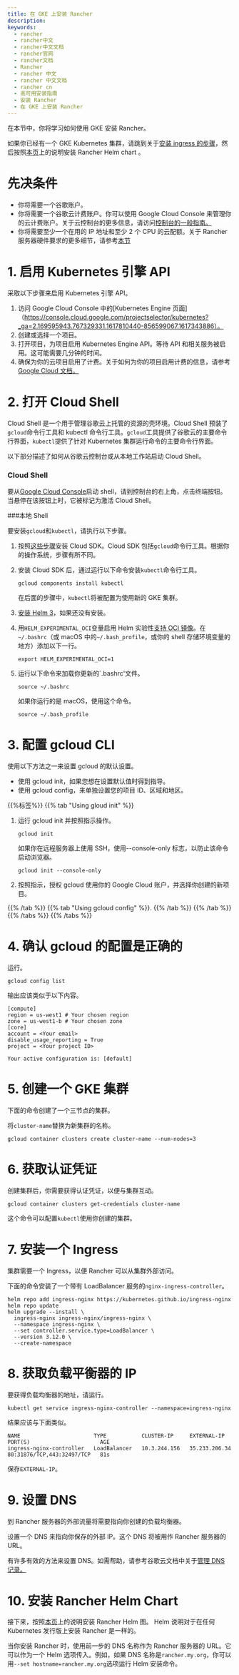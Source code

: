 ```yaml
---
title: 在 GKE 上安装 Rancher
description:
keywords:
  - rancher
  - rancher中文
  - rancher中文文档
  - rancher官网
  - rancher文档
  - Rancher
  - rancher 中文
  - rancher 中文文档
  - rancher cn
  - 高可用安装指南
  - 安装 Rancher
  - 在 GKE 上安装 Rancher
---
```


在本节中，你将学习如何使用 GKE 安装 Rancher。

如果你已经有一个 GKE Kubernetes 集群，请跳到关于[安装 ingress 的步骤](#7-install-an-ingress)，然后按照[本页](/docs/rancher2.5/installation/install-rancher-on-k8s/_index)上的说明安装 Rancher Helm chart 。

# 先决条件

- 你将需要一个谷歌账户。
- 你将需要一个谷歌云计费账户。你可以使用 Google Cloud Console 来管理你的云计费账户。关于云控制台的更多信息，请访问[控制台的一般指南。](https://support.google.com/cloud/answer/3465889?hl=en&ref_topic=3340599)
- 你将需要至少一个在用的 IP 地址和至少 2 个 CPU 的云配额。关于 Rancher 服务器硬件要求的更多细节，请参考[本节](/docs/rancher2.5/installation/requirements/_index)

# 1. 启用 Kubernetes 引擎 API

采取以下步骤来启用 Kubernetes 引擎 API。

1. 访问 Google Cloud Console 中的[Kubernetes Engine 页面]（https://console.cloud.google.com/projectselector/kubernetes?_ga=2.169595943.767329331.1617810440-856599067.1617343886）。
1. 创建或选择一个项目。
1. 打开项目，为项目启用 Kubernetes Engine API。等待 API 和相关服务被启用。这可能需要几分钟的时间。
1. 确保为你的云项目启用了计费。关于如何为你的项目启用计费的信息，请参考[Google Cloud 文档。](https://cloud.google.com/billing/docs/how-to/modify-project#enable_billing_for_a_project)

# 2. 打开 Cloud Shell

Cloud Shell 是一个用于管理谷歌云上托管的资源的壳环境。Cloud Shell 预装了`gcloud`命令行工具和 kubectl 命令行工具。`gcloud`工具提供了谷歌云的主要命令行界面，`kubectl`提供了针对 Kubernetes 集群运行命令的主要命令行界面。

以下部分描述了如何从谷歌云控制台或从本地工作站启动 Cloud Shell。

### Cloud Shell

要从[Google Cloud Console](https://console.cloud.google.com)启动 shell，请到控制台的右上角，点击终端按钮。当悬停在该按钮上时，它被标记为激活 Cloud Shell。

###本地 Shell

要安装`gcloud`和`kubectl`，请执行以下步骤。

1. 按照[这些步骤](https://cloud.google.com/sdk/docs/install)安装 Cloud SDK。Cloud SDK 包括`gcloud`命令行工具。根据你的操作系统，步骤有所不同。
1. 安装 Cloud SDK 后，通过运行以下命令安装`kubectl`命令行工具。

   ```
   gcloud components install kubectl
   ```

   在后面的步骤中，`kubectl`将被配置为使用新的 GKE 集群。

1. [安装 Helm 3](https://helm.sh/docs/intro/install/)，如果还没有安装。
1. 用`HELM_EXPERIMENTAL_OCI`变量启用 Helm 实验性[支持 OCI 镜像](https://github.com/helm/community/blob/master/hips/hip-0006.md)。在`~/.bashrc`（或 macOS 中的`~/.bash_profile`，或你的 shell 存储环境变量的地方）添加以下一行。

   ```
   export HELM_EXPERIMENTAL_OCI=1
   ```

1. 运行以下命令来加载你更新的`.bashrc'文件。

   ```
   source ~/.bashrc
   ```

   如果你运行的是 macOS，使用这个命令。

   ```
   source ~/.bash_profile
   ```

# 3. 配置 gcloud CLI

使用以下方法之一来设置 gcloud 的默认设置。

- 使用 gcloud init，如果您想在设置默认值时得到指导。
- 使用 gcloud config，来单独设置您的项目 ID、区域和地区。

{{%标签%}}
{{% tab "Using gloud init" %}}

1. 运行 gcloud init 并按照指示操作。

   ```
   gcloud init
   ```

   如果你在远程服务器上使用 SSH，使用--console-only 标志，以防止该命令启动浏览器。

   ```
   gcloud init --console-only
   ```

2. 按照指示，授权 gcloud 使用你的 Google Cloud 账户，并选择你创建的新项目。

{{% /tab %}}
{{% tab "Using gcloud config" %}}.
{{% /tab %}} {{% /tab %}}
{{% /tabs %}} {{% /tabs %}}

# 4. 确认 gcloud 的配置是正确的

运行。

```
gcloud config list
```

输出应该类似于以下内容。

```
[compute]
region = us-west1 # Your chosen region
zone = us-west1-b # Your chosen zone
[core]
account = <Your email>
disable_usage_reporting = True
project = <Your project ID>

Your active configuration is: [default]
```

# 5. 创建一个 GKE 集群

下面的命令创建了一个三节点的集群。

将`cluster-name`替换为新集群的名称。

```
gcloud container clusters create cluster-name --num-nodes=3
```

# 6. 获取认证凭证

创建集群后，你需要获得认证凭证，以便与集群互动。

```
gcloud container clusters get-credentials cluster-name
```

这个命令可以配置`kubectl`使用你创建的集群。

# 7. 安装一个 Ingress

集群需要一个 Ingress，以便 Rancher 可以从集群外部访问。

下面的命令安装了一个带有 LoadBalancer 服务的`nginx-ingress-controller`。

```
helm repo add ingress-nginx https://kubernetes.github.io/ingress-nginx
helm repo update
helm upgrade --install \
  ingress-nginx ingress-nginx/ingress-nginx \
  --namespace ingress-nginx \
  --set controller.service.type=LoadBalancer \
  --version 3.12.0 \
  --create-namespace
```

# 8. 获取负载平衡器的 IP

要获得负载均衡器的地址，请运行。

```
kubectl get service ingress-nginx-controller --namespace=ingress-nginx
```

结果应该与下面类似。

```
NAME                       TYPE           CLUSTER-IP     EXTERNAL-IP     PORT(S)                      AGE
ingress-nginx-controller   LoadBalancer   10.3.244.156   35.233.206.34   80:31876/TCP,443:32497/TCP   81s
```

保存`EXTERNAL-IP`。

# 9. 设置 DNS

到 Rancher 服务器的外部流量将需要指向你创建的负载均衡器。

设置一个 DNS 来指向你保存的外部 IP。这个 DNS 将被用作 Rancher 服务器的 URL。

有许多有效的方法来设置 DNS。如需帮助，请参考谷歌云文档中关于[管理 DNS 记录。](https://cloud.google.com/dns/docs/records)

# 10. 安装 Rancher Helm Chart

接下来，按照[本页](/docs/rancher2.5/installation/install-rancher-on-k8s/_index)上的说明安装 Rancher Helm 图。 Helm 说明对于在任何 Kubernetes 发行版上安装 Rancher 是一样的。

当你安装 Rancher 时，使用前一步的 DNS 名称作为 Rancher 服务器的 URL。它可以作为一个 Helm 选项传入。例如，如果 DNS 名称是`rancher.my.org`，你可以用`--set hostname=rancher.my.org`选项运行 Helm 安装命令。
